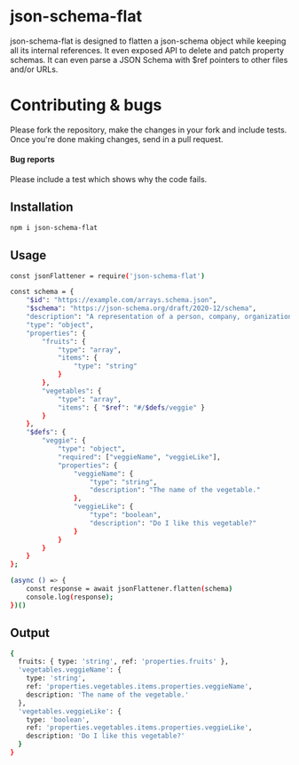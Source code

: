 # json-schema-flat
json-schema-flat is designed to flatten a json-schema object while keeping all its internal references. It even exposed API to delete and patch property schemas.
It can even parse a JSON Schema with $ref pointers to other files and/or URLs.

# Contributing & bugs
Please fork the repository, make the changes in your fork and include tests. Once you're done making changes, send in a pull request.

#### Bug reports
Please include a test which shows why the code fails.

## Installation
``` sh
npm i json-schema-flat
```

## Usage
``` sh
const jsonFlattener = require('json-schema-flat')

const schema = {
    "$id": "https://example.com/arrays.schema.json",
    "$schema": "https://json-schema.org/draft/2020-12/schema",
    "description": "A representation of a person, company, organization, or place",
    "type": "object",
    "properties": {
        "fruits": {
            "type": "array",
            "items": {
                "type": "string"
            }
        },
        "vegetables": {
            "type": "array",
            "items": { "$ref": "#/$defs/veggie" }
        }
    },
    "$defs": {
        "veggie": {
            "type": "object",
            "required": ["veggieName", "veggieLike"],
            "properties": {
                "veggieName": {
                    "type": "string",
                    "description": "The name of the vegetable."
                },
                "veggieLike": {
                    "type": "boolean",
                    "description": "Do I like this vegetable?"
                }
            }
        }
    }
};

(async () => {
    const response = await jsonFlattener.flatten(schema)
    console.log(response);
})()
```

## Output

```sh
{
  fruits: { type: 'string', ref: 'properties.fruits' },
  'vegetables.veggieName': {
    type: 'string',
    ref: 'properties.vegetables.items.properties.veggieName',
    description: 'The name of the vegetable.'
  },
  'vegetables.veggieLike': {
    type: 'boolean',
    ref: 'properties.vegetables.items.properties.veggieLike',
    description: 'Do I like this vegetable?'
  }
}
```
